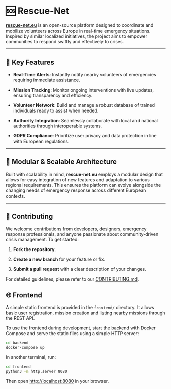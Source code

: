 # 🆘 Rescue-Net

**[rescue-net.eu](https://rescue-net.eu)** is an open-source platform designed to coordinate and mobilize volunteers across Europe in real-time emergency situations. Inspired by similar localized initiatives, the project aims to empower communities to respond swiftly and effectively to crises.

---

## 🚀 Key Features

- **Real-Time Alerts**: Instantly notify nearby volunteers of emergencies requiring immediate assistance.

- **Mission Tracking**: Monitor ongoing interventions with live updates, ensuring transparency and efficiency.

- **Volunteer Network**: Build and manage a robust database of trained individuals ready to assist when needed.

- **Authority Integration**: Seamlessly collaborate with local and national authorities through interoperable systems.

- **GDPR Compliance**: Prioritize user privacy and data protection in line with European regulations.

---

## 🧱 Modular & Scalable Architecture

Built with scalability in mind, **rescue-net.eu** employs a modular design that allows for easy integration of new features and adaptation to various regional requirements. This ensures the platform can evolve alongside the changing needs of emergency response across different European contexts.

---

## 🤝 Contributing

We welcome contributions from developers, designers, emergency response professionals, and anyone passionate about community-driven crisis management. To get started:

1. **Fork the repository**.

2. **Create a new branch** for your feature or fix.

3. **Submit a pull request** with a clear description of your changes.

For detailed guidelines, please refer to our [CONTRIBUTING.md](CONTRIBUTING.md).

## 🌐 Frontend

A simple static frontend is provided in the `frontend/` directory. It allows basic user registration, mission creation and listing nearby missions through the REST API.

To use the frontend during development, start the backend with Docker Compose and serve the static files using a simple HTTP server:

```bash
cd backend
docker-compose up
```

In another terminal, run:

```bash
cd frontend
python3 -m http.server 8080
```

Then open [http://localhost:8080](http://localhost:8080) in your browser.
